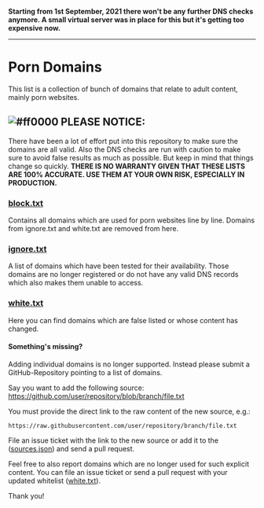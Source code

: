 **Starting from 1st September, 2021 there won't be any further DNS checks anymore. A small virtual server was in place for this but it's getting too expensive now.**

---

# Porn Domains
This list is a collection of bunch of domains that relate to adult content, mainly porn websites.

## ![#ff0000](https://placehold.co/15/ff0000/ff0000) PLEASE NOTICE:
There have been a lot of effort put into this repository to make sure the domains are all valid. Also the DNS checks are run with caution to make sure to avoid false results as much as possible. But keep in mind that things change so quickly. **THERE IS NO WARRANTY GIVEN THAT THESE LISTS ARE 100% ACCURATE. USE THEM AT YOUR OWN RISK, ESPECIALLY IN PRODUCTION.**

### [block.txt](https://github.com/Bon-Appetit/porn-domains/blob/master/block.txt)
Contains all domains which are used for porn websites line by line. Domains from ignore.txt and white.txt are removed from here.

### [ignore.txt](https://github.com/Bon-Appetit/porn-domains/blob/master/ignore.txt)
A list of domains which have been tested for their availability. Those domains are no longer registered or do not have any valid DNS records which also makes them unable to access.

### [white.txt](https://github.com/Bon-Appetit/porn-domains/blob/master/white.txt)
Here you can find domains which are false listed or whose content has changed.

#### Something's missing?
Adding individual domains is no longer supported. Instead please submit a GitHub-Repository pointing to a list of domains.

Say you want to add the following source:
https://github.com/user/repository/blob/branch/file.txt

You must provide the direct link to the raw content of the new source, e.g.:

```
https://raw.githubusercontent.com/user/repository/branch/file.txt
```

File an issue ticket with the link to the new source or add it to the ([sources.json](https://github.com/Bon-Appetit/porn-domains/blob/master/sources.json)) and send a pull request.


Feel free to also report domains which are no longer used for such explicit content. You can file an issue ticket or send a pull request with your updated whitelist ([white.txt](https://github.com/Bon-Appetit/porn-domains/blob/master/white.txt)).

Thank you!